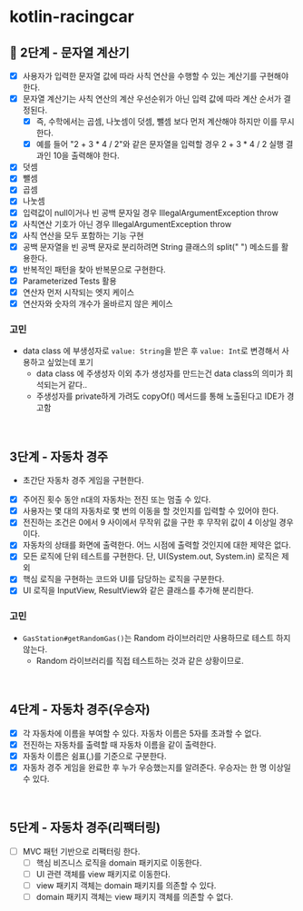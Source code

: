 # kotlin-racingcar

## 🚀 2단계 - 문자열 계산기

- [x] 사용자가 입력한 문자열 값에 따라 사칙 연산을 수행할 수 있는 계산기를 구현해야 한다.
- [x] 문자열 계산기는 사칙 연산의 계산 우선순위가 아닌 입력 값에 따라 계산 순서가 결정된다. 
  - [x] 즉, 수학에서는 곱셈, 나눗셈이 덧셈, 뺄셈 보다 먼저 계산해야 하지만 이를 무시한다.
  - [x] 예를 들어 "2 + 3 * 4 / 2"와 같은 문자열을 입력할 경우 2 + 3 * 4 / 2 실행 결과인 10을 출력해야 한다.
- [x] 덧셈
- [x] 뺄셈
- [x] 곱셈
- [x] 나눗셈
- [x] 입력값이 null이거나 빈 공백 문자일 경우 IllegalArgumentException throw
- [x] 사칙연산 기호가 아닌 경우 IllegalArgumentException throw
- [x] 사칙 연산을 모두 포함하는 기능 구현
- [x] 공백 문자열을 빈 공백 문자로 분리하려면 String 클래스의 split(" ") 메소드를 활용한다. 
- [x] 반복적인 패턴을 찾아 반복문으로 구현한다.
- [x] Parameterized Tests 활용
- [x] 연산자 먼저 시작되는 엣지 케이스
- [x] 연산자와 숫자의 개수가 올바르지 않은 케이스

### 고민

- data class 에 부생성자로 `value: String`을 받은 후 `value: Int`로 변경해서 사용하고 싶었는데 포기
  - data class 에 주생성자 이외 추가 생성자를 만드는건 data class의 의미가 희석되는거 같다..
  - 주생성자를 private하게 가려도 copyOf() 메서드를 통해 노출된다고 IDE가 경고함

<br>

## 3단계 - 자동차 경주
- 초간단 자동차 경주 게임을 구현한다.

- [x] 주어진 횟수 동안 n대의 자동차는 전진 또는 멈출 수 있다.
- [x] 사용자는 몇 대의 자동차로 몇 번의 이동을 할 것인지를 입력할 수 있어야 한다.
- [x] 전진하는 조건은 0에서 9 사이에서 무작위 값을 구한 후 무작위 값이 4 이상일 경우이다.
- [x] 자동차의 상태를 화면에 출력한다. 어느 시점에 출력할 것인지에 대한 제약은 없다.
- [x] 모든 로직에 단위 테스트를 구현한다. 단, UI(System.out, System.in) 로직은 제외
- [x] 핵심 로직을 구현하는 코드와 UI를 담당하는 로직을 구분한다.
- [x] UI 로직을 InputView, ResultView와 같은 클래스를 추가해 분리한다.

### 고민
- `GasStation#getRandomGas()`는 Random 라이브러리만 사용하므로 테스트 하지 않는다.
  - Random 라이브러리를 직접 테스트하는 것과 같은 상황이므로.

<br>

## 4단계 - 자동차 경주(우승자)
- [x] 각 자동차에 이름을 부여할 수 있다. 자동차 이름은 5자를 초과할 수 없다.
- [x] 전진하는 자동차를 출력할 때 자동차 이름을 같이 출력한다.
- [x] 자동차 이름은 쉼표(,)를 기준으로 구분한다.
- [x] 자동차 경주 게임을 완료한 후 누가 우승했는지를 알려준다. 우승자는 한 명 이상일 수 있다.

<br>

## 5단계  - 자동차 경주(리팩터링)
- [ ] MVC 패턴 기반으로 리팩터링 한다.
  - [ ] 핵심 비즈니스 로직을 domain 패키지로 이동한다.
  - [ ] UI 관련 객체를 view 패키지로 이동한다.
  - [ ] view 패키지 객체는 domain 패키지를 의존할 수 있다.
  - [ ] domain 패키지 객체는 view 패키지 객체를 의존할 수 없다.
